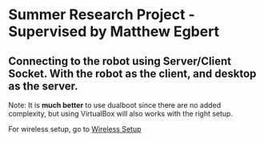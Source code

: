 # Summer Research Project - Supervised by Matthew Egbert

## Connecting to the robot using Server/Client Socket. With the robot as the client, and desktop as the server.
Note: It is **much better** to use dualboot since there are no added complexity, but using VirtualBox will also works with the right setup.

For wireless setup, go to [Wireless Setup](WirelessSetup.md)
